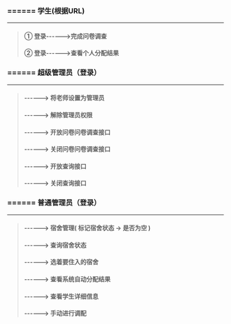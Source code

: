 ### ====== 学生(根据URL) 
--- 
> #### ① 登录------>完成问卷调查
> #### ② 登录------>查看个人分配结果
 

### ====== 超级管理员（登录）
---
> #### ------> 将老师设置为管理员
> #### ------> 解除管理员权限
> #### ------> 开放问卷问卷调查接口
> #### ------> 关闭问卷问卷调查接口
> #### ------> 开放查询接口
> #### ------> 关闭查询接口  


### ====== 普通管理员（登录）
---
> #### ------> 宿舍管理( 标记宿舍状态 -> 是否为空 )
> #### ------> 查询宿舍状态
> #### ------> 选着要住入的宿舍
> #### ------> 查看系统自动分配结果
> #### ------> 查看学生详细信息
> #### ------> 手动进行调配
